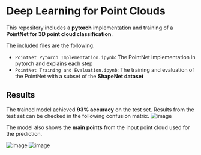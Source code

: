 # Deep Learning for Point Clouds

This repository includes a <b>pytorch</b> implementation and training of a <b>PointNet for 3D point cloud classification</b>.

The included files are the following:
* `PointNet Pytorch Implementation.ipynb`: The PointNet implementation in pytorch and explains each step
* `PointNet Training and Evaluation.ipynb`: The training and evaluation of the PointNet with a subset of the <b>ShapeNet dataset</b>



## Results
The trained model achieved <b>93% accuracy</b> on the test set.
Results from the test set can be checked in the following confusion matrix.
![image](https://user-images.githubusercontent.com/11573780/208876412-896d9173-8e5d-4f4e-b4b2-35a6316afb43.png)

The model also shows the <b>main points</b> from the input point cloud used for the prediction.

![image](https://user-images.githubusercontent.com/11573780/208877094-fdeba128-c3cf-455d-b411-e26a58d7038a.png)
![image](https://user-images.githubusercontent.com/11573780/208877131-c3a7e0c9-960e-4eb1-a5bb-b391510901ad.png)

